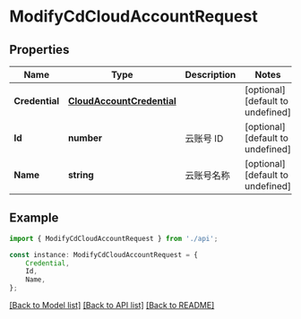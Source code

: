 # ModifyCdCloudAccountRequest


## Properties

Name | Type | Description | Notes
------------ | ------------- | ------------- | -------------
**Credential** | [**CloudAccountCredential**](CloudAccountCredential.md) |  | [optional] [default to undefined]
**Id** | **number** | 云账号 ID | [optional] [default to undefined]
**Name** | **string** | 云账号名称 | [optional] [default to undefined]

## Example

```typescript
import { ModifyCdCloudAccountRequest } from './api';

const instance: ModifyCdCloudAccountRequest = {
    Credential,
    Id,
    Name,
};
```

[[Back to Model list]](../README.md#documentation-for-models) [[Back to API list]](../README.md#documentation-for-api-endpoints) [[Back to README]](../README.md)
